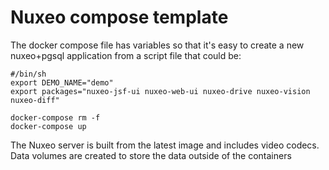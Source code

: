 # Nuxeo compose template   
The docker compose file has variables so that it's easy to create a new nuxeo+pgsql application from a script file that could be:


```
#/bin/sh
export DEMO_NAME="demo"
export packages="nuxeo-jsf-ui nuxeo-web-ui nuxeo-drive nuxeo-vision nuxeo-diff"

docker-compose rm -f
docker-compose up
```
The Nuxeo server is built from the latest image and includes video codecs. Data volumes are created to store the data outside of the containers
